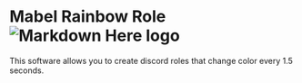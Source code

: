 # Mabel Rainbow Role ![Markdown Here logo](https://cdn.discordapp.com/attachments/693930597155864606/727832191664652428/Mabel_La_Entretenida.png) 

This software allows you to create discord roles that change color every 1.5 seconds.
